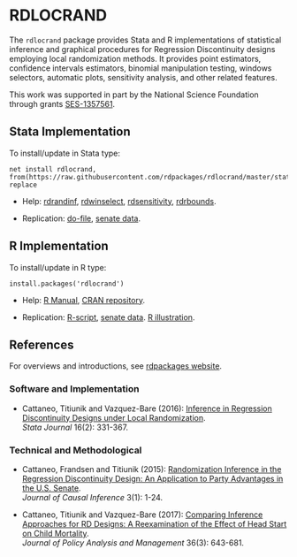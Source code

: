# RDLOCRAND

The `rdlocrand` package provides Stata and R implementations of statistical inference and graphical procedures for Regression Discontinuity designs employing local randomization methods. It provides point estimators, confidence intervals estimators, binomial manipulation testing, windows selectors, automatic plots, sensitivity analysis, and other related features.

This work was supported in part by the National Science Foundation through grants [SES-1357561](https://www.nsf.gov/awardsearch/showAward?AWD_ID=1357561).

## Stata Implementation

To install/update in Stata type:
```
net install rdlocrand, from(https://raw.githubusercontent.com/rdpackages/rdlocrand/master/stata) replace
```

- Help: [rdrandinf](https://raw.githubusercontent.com/rdpackages/rdlocrand/master/stata/rdrandinf.pdf), [rdwinselect](https://raw.githubusercontent.com/rdpackages/rdlocrand/master/stata/rdwinselect.pdf), [rdsensitivity](https://raw.githubusercontent.com/rdpackages/rdlocrand/master/stata/rdsensitivity.pdf), [rdrbounds](stata/rdrbounds.pdf).

- Replication: [do-file](https://raw.githubusercontent.com/rdpackages/rdlocrand/master/stata/rdlocrand_illustration.do), [senate data](https://raw.githubusercontent.com/rdpackages/rdlocrand/master/stata/rdlocrand_senate.dta).

## R Implementation

To install/update in R type:
```
install.packages('rdlocrand')
```

- Help: [R Manual](https://cran.r-project.org/web/packages/rdlocrand/rdlocrand.pdf), [CRAN repository](https://cran.r-project.org/package=rdlocrand).

- Replication: [R-script](https://raw.githubusercontent.com/rdpackages/rdlocrand/master/R/rdlocrand_illustration.R), [senate data](R/rdlocrand_senate.csv). [R illustration](https://raw.githubusercontent.com/rdpackages/rdlocrand/master/R/rdlocrand_illustration.pdf).

## References

For overviews and introductions, see [rdpackages website](https://rdpackages.github.io).

### Software and Implementation

- Cattaneo, Titiunik and Vazquez-Bare (2016): [Inference in Regression Discontinuity Designs under Local Randomization](https://rdpackages.github.io/references/Cattaneo-Titiunik-VazquezBare_2016_Stata.pdf).<br>
_Stata Journal_ 16(2): 331-367.

### Technical and Methodological

- Cattaneo, Frandsen and Titiunik (2015): [Randomization Inference in the Regression Discontinuity Design: An Application to Party Advantages in the U.S. Senate](https://rdpackages.github.io/references/Cattaneo-Frandsen-Titiunik_2015_JCI.pdf).<br>
_Journal of Causal Inference_ 3(1): 1-24.

- Cattaneo, Titiunik and Vazquez-Bare (2017): [Comparing Inference Approaches for RD Designs: A Reexamination of the Effect of Head Start on Child Mortality](https://rdpackages.github.io/references/Cattaneo-Titiunik-VazquezBare_2017_JPAM.pdf).<br>
_Journal of Policy Analysis and Management_ 36(3): 643-681.

<br><br>



